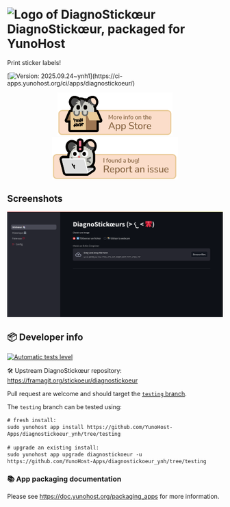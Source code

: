 <!--
N.B.: This README was automatically generated by <https://github.com/YunoHost/apps_tools/blob/main/readme_generator>
It shall NOT be edited by hand.
-->

<h1>
  <img src="https://raw.githubusercontent.com/YunoHost/apps/main/logos/diagnostickoeur.png" width="32px" alt="Logo of DiagnoStickœur">
  DiagnoStickœur, packaged for YunoHost
</h1>

Print sticker labels!

[![Version: 2025.09.24~ynh1](https://img.shields.io/badge/Version-2025.09.24~ynh1-rgb(18,138,11)?style=for-the-badge)](https://ci-apps.yunohost.org/ci/apps/diagnostickoeur/)

<div align="center">
<a href="https://apps.yunohost.org/app/diagnostickoeur"><img height="100px" src="https://github.com/YunoHost/yunohost-artwork/raw/refs/heads/main/badges/neopossum-badges/badge_more_info_on_the_appstore.svg"/></a>
<a href="https://github.com/YunoHost-Apps/diagnostickoeur_ynh/issues"><img height="100px" src="https://github.com/YunoHost/yunohost-artwork/raw/refs/heads/main/badges/neopossum-badges/badge_report_an_issue.svg"/></a>
</div>


## Screenshots
![Screenshot of DiagnoStickœur](./doc/screenshots/screenshot.png)

## 📦 Developer info

[![Automatic tests level](https://apps.yunohost.org/badge/cilevel/diagnostickoeur)](https://ci-apps.yunohost.org/ci/apps/diagnostickoeur/)

🛠️ Upstream DiagnoStickœur repository: <https://framagit.org/stickoeur/diagnostickoeur>

Pull request are welcome and should target the [`testing` branch](https://github.com/YunoHost-Apps/diagnostickoeur_ynh/tree/testing).

The `testing` branch can be tested using:
```
# fresh install:
sudo yunohost app install https://github.com/YunoHost-Apps/diagnostickoeur_ynh/tree/testing

# upgrade an existing install:
sudo yunohost app upgrade diagnostickoeur -u https://github.com/YunoHost-Apps/diagnostickoeur_ynh/tree/testing
```

### 📚 App packaging documentation

Please see <https://doc.yunohost.org/packaging_apps> for more information.